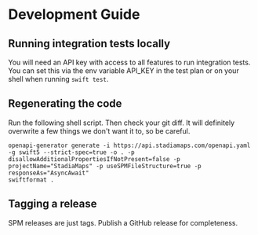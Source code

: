 # Development Guide

## Running integration tests locally

You will need an API key with access to all features to run integration tests. You can set this via the env variable
API_KEY in the test plan or on your shell when running `swift test`.

## Regenerating the code

Run the following shell script. Then check your git diff. It will definitely overwrite a few things we don't want
it to, so be careful.
 
```shell
openapi-generator generate -i https://api.stadiamaps.com/openapi.yaml -g swift5 --strict-spec=true -o . -p disallowAdditionalPropertiesIfNotPresent=false -p projectName="StadiaMaps" -p useSPMFileStructure=true -p responseAs="AsyncAwait"
swiftformat .
```

## Tagging a release

SPM releases are just tags. Publish a GitHub release for completeness.
